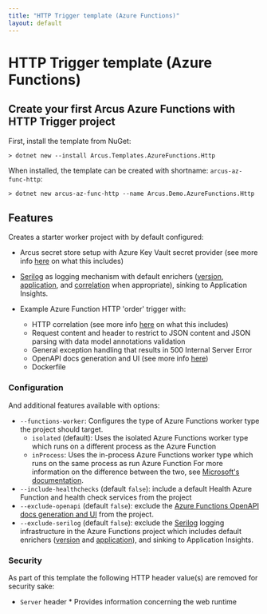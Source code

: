 ```yaml
---
title: "HTTP Trigger template (Azure Functions)"
layout: default
---
```


# HTTP Trigger template (Azure Functions)

## Create your first Arcus Azure Functions with HTTP Trigger project

First, install the template from NuGet:

```shell
> dotnet new --install Arcus.Templates.AzureFunctions.Http
```

When installed, the template can be created with shortname: `arcus-az-func-http`:

```shell
> dotnet new arcus-az-func-http --name Arcus.Demo.AzureFunctions.Http
```

## Features

Creates a starter worker project with by default configured:

* Arcus secret store setup with Azure Key Vault secret provider (see more info [here](https://security.arcus-azure.net/features/secret-store/) on what this includes)
* [Serilog](https://serilog.net/) as logging mechanism with default enrichers ([version](https://observability.arcus-azure.net/features/telemetry-enrichment#version-enricher), [application](https://observability.arcus-azure.net/features/telemetry-enrichment#application-enricher), and [correlation](https://webapi.arcus-azure.net/features/telemetry) when appropriate), sinking to Application Insights.

* Example Azure Function HTTP 'order' trigger with:
    * HTTP correlation (see more info [here](https://webapi.arcus-azure.net/features/correlation) on what this includes)
    * Request content and header to restrict to JSON content and JSON parsing with data model annotations validation
    * General exception handling that results in 500 Internal Server Error
    * OpenAPI docs generation and UI (see more info [here](https://github.com/Azure/azure-functions-openapi-extension))
    * Dockerfile

### Configuration

And additional features available with options:

* `--functions-worker`: Configures the type of Azure Functions worker type the project should target.
  * `isolated` (default): Uses the isolated Azure Functions worker type which runs on a different process as the Azure Function
  * `inProcess`: Uses the in-process Azure Functions worker type which runs on the same process as run Azure Function
  For more information on the difference between the two, see [Microsoft's documentation](https://learn.microsoft.com/en-us/azure/azure-functions/dotnet-isolated-process-guide).
* `--include-healthchecks` (default `false`): include a default Health Azure Function and health check services from the project
* `--exclude-openapi` (default `false`): exclude the [Azure Functions OpenAPI docs generation and UI](https://github.com/Azure/azure-functions-openapi-extension) from the project.
* `--exclude-serilog` (default `false`): exclude the [Serilog](https://serilog.net/) logging infrastructure in the Azure Functions project which includes default enrichers ([version](https://observability.arcus-azure.net/features/telemetry-enrichment#version-enricher) and [application](https://observability.arcus-azure.net/features/telemetry-enrichment#application-enricher)), and sinking to Application Insights.

### Security

As part of this template the following HTTP header value(s) are removed for security sake:
* `Server` header * Provides information concerning the web runtime
